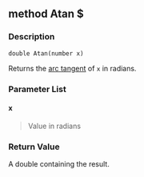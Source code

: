 ## method Atan $ ##

### Description ###
	double Atan(number x)
Returns the [arc tangent](http://en.wikipedia.org/wiki/Arc_tangent) of `x` in radians.

### Parameter List ###
#### x ####
> Value in radians

### Return Value ###
A double containing the result.